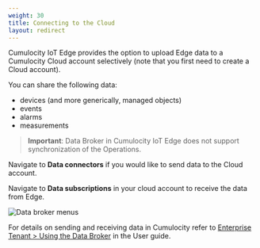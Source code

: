 ```yaml
---
weight: 30
title: Connecting to the Cloud
layout: redirect
---
```


Cumulocity IoT Edge provides the option to upload Edge data to a Cumulocity Cloud account selectively (note that you first need to create a Cloud account).

You can share the following data:

* devices (and more generically, managed objects)
* events
* alarms
* measurements

>**Important**: Data Broker in Cumulocity IoT Edge does not support synchronization of the Operations.

Navigate to **Data connectors** if you would like to send data to the Cloud account. 

Navigate to **Data subscriptions** in your cloud account to receive the data from Edge.

<img src="/images/users-guide/data-broker-navigator.png" alt="Data broker menus">

For details on sending and receiving data in Cumulocity refer to [Enterprise Tenant > Using the Data Broker](/users-guide/enterprise-edition#data-broker) in the User guide.







